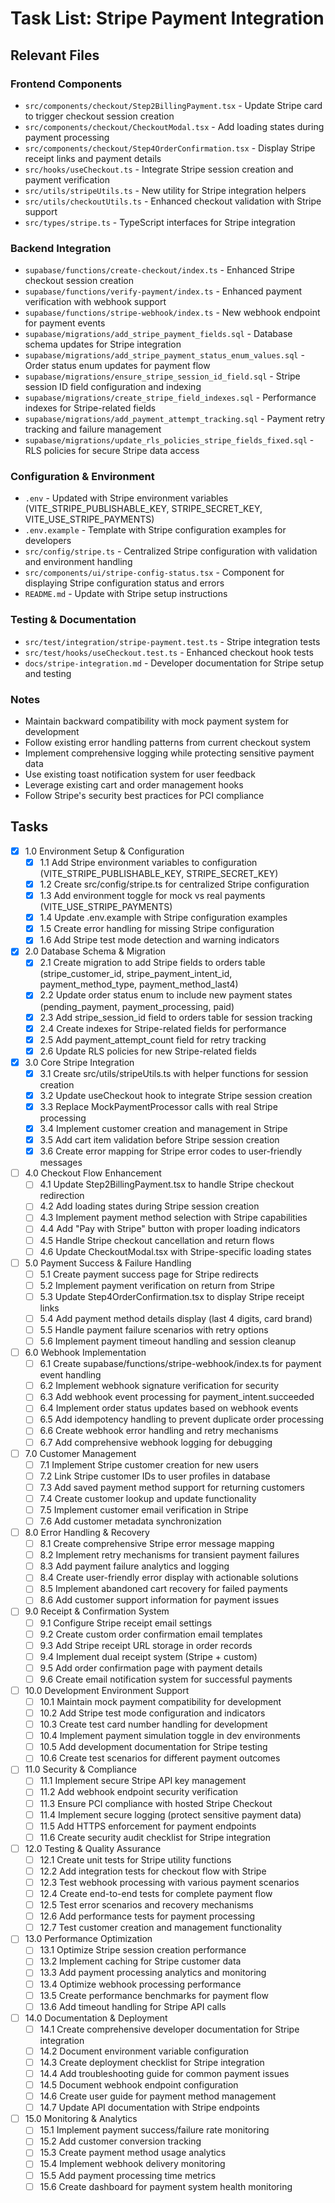 # Task List: Stripe Payment Integration

## Relevant Files

### Frontend Components
- `src/components/checkout/Step2BillingPayment.tsx` - Update Stripe card to trigger checkout session creation
- `src/components/checkout/CheckoutModal.tsx` - Add loading states during payment processing  
- `src/components/checkout/Step4OrderConfirmation.tsx` - Display Stripe receipt links and payment details
- `src/hooks/useCheckout.ts` - Integrate Stripe session creation and payment verification
- `src/utils/stripeUtils.ts` - New utility for Stripe integration helpers
- `src/utils/checkoutUtils.ts` - Enhanced checkout validation with Stripe support
- `src/types/stripe.ts` - TypeScript interfaces for Stripe integration

### Backend Integration
- `supabase/functions/create-checkout/index.ts` - Enhanced Stripe checkout session creation
- `supabase/functions/verify-payment/index.ts` - Enhanced payment verification with webhook support
- `supabase/functions/stripe-webhook/index.ts` - New webhook endpoint for payment events
- `supabase/migrations/add_stripe_payment_fields.sql` - Database schema updates for Stripe integration
- `supabase/migrations/add_stripe_payment_status_enum_values.sql` - Order status enum updates for payment flow
- `supabase/migrations/ensure_stripe_session_id_field.sql` - Stripe session ID field configuration and indexing
- `supabase/migrations/create_stripe_field_indexes.sql` - Performance indexes for Stripe-related fields
- `supabase/migrations/add_payment_attempt_tracking.sql` - Payment retry tracking and failure management
- `supabase/migrations/update_rls_policies_stripe_fields_fixed.sql` - RLS policies for secure Stripe data access

### Configuration & Environment
- `.env` - Updated with Stripe environment variables (VITE_STRIPE_PUBLISHABLE_KEY, STRIPE_SECRET_KEY, VITE_USE_STRIPE_PAYMENTS)
- `.env.example` - Template with Stripe configuration examples for developers
- `src/config/stripe.ts` - Centralized Stripe configuration with validation and environment handling
- `src/components/ui/stripe-config-status.tsx` - Component for displaying Stripe configuration status and errors
- `README.md` - Update with Stripe setup instructions

### Testing & Documentation
- `src/test/integration/stripe-payment.test.ts` - Stripe integration tests
- `src/test/hooks/useCheckout.test.ts` - Enhanced checkout hook tests
- `docs/stripe-integration.md` - Developer documentation for Stripe setup and testing

### Notes

- Maintain backward compatibility with mock payment system for development
- Follow existing error handling patterns from current checkout system
- Implement comprehensive logging while protecting sensitive payment data
- Use existing toast notification system for user feedback
- Leverage existing cart and order management hooks
- Follow Stripe's security best practices for PCI compliance

## Tasks

- [x] 1.0 Environment Setup & Configuration
  - [x] 1.1 Add Stripe environment variables to configuration (VITE_STRIPE_PUBLISHABLE_KEY, STRIPE_SECRET_KEY)
  - [x] 1.2 Create src/config/stripe.ts for centralized Stripe configuration
  - [x] 1.3 Add environment toggle for mock vs real payments (VITE_USE_STRIPE_PAYMENTS)
  - [x] 1.4 Update .env.example with Stripe configuration examples
  - [x] 1.5 Create error handling for missing Stripe configuration
  - [x] 1.6 Add Stripe test mode detection and warning indicators

- [x] 2.0 Database Schema & Migration
  - [x] 2.1 Create migration to add Stripe fields to orders table (stripe_customer_id, stripe_payment_intent_id, payment_method_type, payment_method_last4)
  - [x] 2.2 Update order status enum to include new payment states (pending_payment, payment_processing, paid)
  - [x] 2.3 Add stripe_session_id field to orders table for session tracking
  - [x] 2.4 Create indexes for Stripe-related fields for performance
  - [x] 2.5 Add payment_attempt_count field for retry tracking
  - [x] 2.6 Update RLS policies for new Stripe-related fields

- [x] 3.0 Core Stripe Integration
  - [x] 3.1 Create src/utils/stripeUtils.ts with helper functions for session creation
  - [x] 3.2 Update useCheckout hook to integrate Stripe session creation
  - [x] 3.3 Replace MockPaymentProcessor calls with real Stripe processing
  - [x] 3.4 Implement customer creation and management in Stripe
  - [x] 3.5 Add cart item validation before Stripe session creation
  - [x] 3.6 Create error mapping for Stripe error codes to user-friendly messages

- [ ] 4.0 Checkout Flow Enhancement  
  - [ ] 4.1 Update Step2BillingPayment.tsx to handle Stripe checkout redirection
  - [ ] 4.2 Add loading states during Stripe session creation
  - [ ] 4.3 Implement payment method selection with Stripe capabilities
  - [ ] 4.4 Add "Pay with Stripe" button with proper loading indicators
  - [ ] 4.5 Handle Stripe checkout cancellation and return flows
  - [ ] 4.6 Update CheckoutModal.tsx with Stripe-specific loading states

- [ ] 5.0 Payment Success & Failure Handling
  - [ ] 5.1 Create payment success page for Stripe redirects
  - [ ] 5.2 Implement payment verification on return from Stripe
  - [ ] 5.3 Update Step4OrderConfirmation.tsx to display Stripe receipt links
  - [ ] 5.4 Add payment method details display (last 4 digits, card brand)
  - [ ] 5.5 Handle payment failure scenarios with retry options
  - [ ] 5.6 Implement payment timeout handling and session cleanup

- [ ] 6.0 Webhook Implementation
  - [ ] 6.1 Create supabase/functions/stripe-webhook/index.ts for payment event handling
  - [ ] 6.2 Implement webhook signature verification for security
  - [ ] 6.3 Add webhook event processing for payment_intent.succeeded
  - [ ] 6.4 Implement order status updates based on webhook events
  - [ ] 6.5 Add idempotency handling to prevent duplicate order processing
  - [ ] 6.6 Create webhook error handling and retry mechanisms
  - [ ] 6.7 Add comprehensive webhook logging for debugging

- [ ] 7.0 Customer Management
  - [ ] 7.1 Implement Stripe customer creation for new users
  - [ ] 7.2 Link Stripe customer IDs to user profiles in database
  - [ ] 7.3 Add saved payment method support for returning customers
  - [ ] 7.4 Create customer lookup and update functionality
  - [ ] 7.5 Implement customer email verification in Stripe
  - [ ] 7.6 Add customer metadata synchronization

- [ ] 8.0 Error Handling & Recovery
  - [ ] 8.1 Create comprehensive Stripe error message mapping
  - [ ] 8.2 Implement retry mechanisms for transient payment failures
  - [ ] 8.3 Add payment failure analytics and logging
  - [ ] 8.4 Create user-friendly error display with actionable solutions
  - [ ] 8.5 Implement abandoned cart recovery for failed payments
  - [ ] 8.6 Add customer support information for payment issues

- [ ] 9.0 Receipt & Confirmation System
  - [ ] 9.1 Configure Stripe receipt email settings
  - [ ] 9.2 Create custom order confirmation email templates
  - [ ] 9.3 Add Stripe receipt URL storage in order records
  - [ ] 9.4 Implement dual receipt system (Stripe + custom)
  - [ ] 9.5 Add order confirmation page with payment details
  - [ ] 9.6 Create email notification system for successful payments

- [ ] 10.0 Development Environment Support
  - [ ] 10.1 Maintain mock payment compatibility for development
  - [ ] 10.2 Add Stripe test mode configuration and indicators
  - [ ] 10.3 Create test card number handling for development
  - [ ] 10.4 Implement payment simulation toggle in dev environments
  - [ ] 10.5 Add development documentation for Stripe testing
  - [ ] 10.6 Create test scenarios for different payment outcomes

- [ ] 11.0 Security & Compliance
  - [ ] 11.1 Implement secure Stripe API key management
  - [ ] 11.2 Add webhook endpoint security verification
  - [ ] 11.3 Ensure PCI compliance with hosted Stripe Checkout
  - [ ] 11.4 Implement secure logging (protect sensitive payment data)
  - [ ] 11.5 Add HTTPS enforcement for payment endpoints
  - [ ] 11.6 Create security audit checklist for Stripe integration

- [ ] 12.0 Testing & Quality Assurance
  - [ ] 12.1 Create unit tests for Stripe utility functions
  - [ ] 12.2 Add integration tests for checkout flow with Stripe
  - [ ] 12.3 Test webhook processing with various payment scenarios
  - [ ] 12.4 Create end-to-end tests for complete payment flow
  - [ ] 12.5 Test error scenarios and recovery mechanisms
  - [ ] 12.6 Add performance tests for payment processing
  - [ ] 12.7 Test customer creation and management functionality

- [ ] 13.0 Performance Optimization
  - [ ] 13.1 Optimize Stripe session creation performance
  - [ ] 13.2 Implement caching for Stripe customer data
  - [ ] 13.3 Add payment processing analytics and monitoring
  - [ ] 13.4 Optimize webhook processing performance
  - [ ] 13.5 Create performance benchmarks for payment flow
  - [ ] 13.6 Add timeout handling for Stripe API calls

- [ ] 14.0 Documentation & Deployment
  - [ ] 14.1 Create comprehensive developer documentation for Stripe integration
  - [ ] 14.2 Document environment variable configuration
  - [ ] 14.3 Create deployment checklist for Stripe integration
  - [ ] 14.4 Add troubleshooting guide for common payment issues
  - [ ] 14.5 Document webhook endpoint configuration
  - [ ] 14.6 Create user guide for payment method management
  - [ ] 14.7 Update API documentation with Stripe endpoints

- [ ] 15.0 Monitoring & Analytics
  - [ ] 15.1 Implement payment success/failure rate monitoring
  - [ ] 15.2 Add customer conversion tracking
  - [ ] 15.3 Create payment method usage analytics
  - [ ] 15.4 Implement webhook delivery monitoring
  - [ ] 15.5 Add payment processing time metrics
  - [ ] 15.6 Create dashboard for payment system health monitoring
